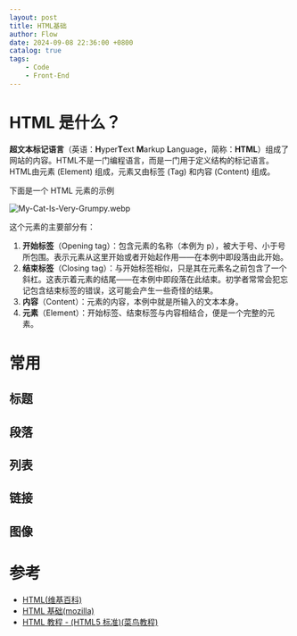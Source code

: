 ```yaml
---
layout: post
title: HTML基础
author: Flow
date: 2024-09-08 22:36:00 +0800
catalog: true
tags:  
    - Code
    - Front-End
---
```

# HTML 是什么？

  **超文本标记语言**（英语：**H**yper**T**ext **M**arkup **L**anguage，简称：**HTML**）组成了网站的内容。HTML不是一门编程语言，而是一门用于定义结构的标记语言。HTML由元素 (Element) 组成，元素又由标签 (Tag) 和内容 (Content) 组成。

  下面是一个 HTML 元素的示例

![My-Cat-Is-Very-Grumpy.webp](https://s2.loli.net/2024/09/08/bsICqoM5tkcagiK.webp)

  这个元素的主要部分有：

1. **开始标签**（Opening tag）：包含元素的名称（本例为 p），被大于号、小于号所包围。表示元素从这里开始或者开始起作用——在本例中即段落由此开始。
2. **结束标签**（Closing tag）：与开始标签相似，只是其在元素名之前包含了一个斜杠。这表示着元素的结尾——在本例中即段落在此结束。初学者常常会犯忘记包含结束标签的错误，这可能会产生一些奇怪的结果。
3. **内容**（Content）：元素的内容，本例中就是所输入的文本本身。
4. **元素**（Element）：开始标签、结束标签与内容相结合，便是一个完整的元素。

# 常用

## 标题

## 段落

## 列表

## 链接

## 图像

# 参考

- [HTML(维基百科)](https://zh.wikipedia.org/wiki/HTML)
- [HTML 基础(mozilla)](https://developer.mozilla.org/zh-CN/docs/Learn/Getting_started_with_the_web/HTML_basics)
- [HTML 教程 - (HTML5 标准)(菜鸟教程)](https://www.runoob.com/html/html-tutorial.html)